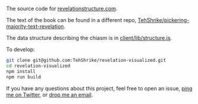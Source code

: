 The source code for [revelationstructure.com](https://revelationstructure.com).

The text of the book can be found in a different repo, [TehShrike/pickering-majority-text-revelation](https://github.com/TehShrike/pickering-majority-text-revelation).

The data structure describing the chiasm is in [client/lib/structure.js](./client/lib/structure.js).

To develop:

```sh
git clone git@github.com:TehShrike/revelation-visualized.git
cd revelation-visualized
npm install
npm run build
```

If you have any questions about this project, feel free to open an issue, [ping me on Twitter](https://twitter.com/TehShrike), or [drop me an email](mailto:me@JoshDuff.com).
